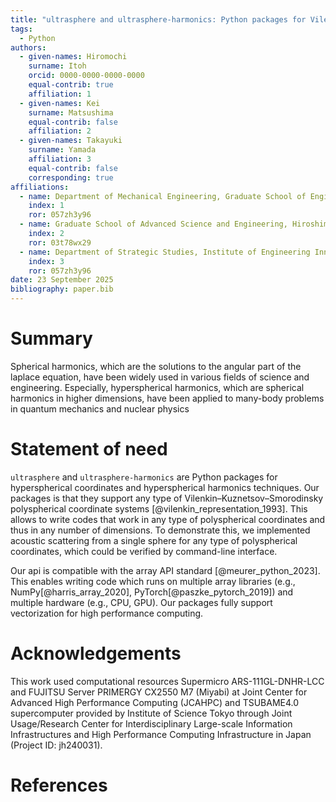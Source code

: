```yaml
---
title: "ultrasphere and ultrasphere-harmonics: Python packages for Vilenkin–Kuznetsov–Smorodinsky polyspherical coordinates and hyperspherical harmonics techniques in array API"
tags:
  - Python
authors:
  - given-names: Hiromochi
    surname: Itoh
    orcid: 0000-0000-0000-0000
    equal-contrib: true
    affiliation: 1
  - given-names: Kei
    surname: Matsushima
    equal-contrib: false
    affiliation: 2
  - given-names: Takayuki
    surname: Yamada
    affiliation: 3
    equal-contrib: false
    corresponding: true
affiliations:
  - name: Department of Mechanical Engineering, Graduate School of Engineering, The University of Tokyo, Japan
    index: 1
    ror: 057zh3y96
  - name: Graduate School of Advanced Science and Engineering, Hiroshima University, Japan
    index: 2
    ror: 03t78wx29
  - name: Department of Strategic Studies, Institute of Engineering Innovation, Graduate School of Engineering, The University of Tokyo
    index: 3
    ror: 057zh3y96
date: 23 September 2025
bibliography: paper.bib
---
```


# Summary

Spherical harmonics, which are the solutions to the angular part of the laplace equation, have been widely used in various fields of science and engineering.
Especially, hyperspherical harmonics, which are spherical harmonics in higher dimensions, have been applied to many-body problems in quantum mechanics and nuclear physics

# Statement of need

`ultrasphere` and `ultrasphere-harmonics` are Python packages for hyperspherical coordinates and hyperspherical harmonics techniques.
Our packages is that they support any type of Vilenkin–Kuznetsov–Smorodinsky polyspherical coordinate systems [@vilenkin_representation_1993].
This allows to write codes that work in any type of polyspherical coordinates and thus in any number of dimensions.
To demonstrate this, we implemented acoustic scattering from a single sphere for any type of polyspherical coordinates, which could be verified by command-line interface.

Our api is compatible with the array API standard [@meurer_python_2023].
This enables writing code which runs on multiple array libraries (e.g., NumPy[@harris_array_2020], PyTorch[@paszke_pytorch_2019]) and multiple hardware (e.g., CPU, GPU).
Our packages fully support vectorization for high performance computing.

# Acknowledgements

This work used computational resources
Supermicro ARS-111GL-DNHR-LCC and FUJITSU Server PRIMERGY CX2550 M7 (Miyabi) at Joint Center for Advanced High Performance Computing (JCAHPC) and
TSUBAME4.0 supercomputer provided by Institute of Science Tokyo
through Joint Usage/Research Center for Interdisciplinary Large-scale Information Infrastructures and High Performance Computing Infrastructure in Japan (Project ID: jh240031).

# References
